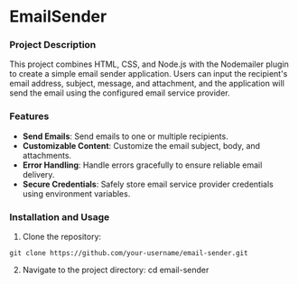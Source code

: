 # EmailSender

### Project Description

This project combines HTML, CSS, and Node.js with the Nodemailer plugin to create a simple email sender application. Users can input the recipient's email address, subject, message, and attachment, and the application will send the email using the configured email service provider.

### Features

- **Send Emails**: Send emails to one or multiple recipients.
- **Customizable Content**: Customize the email subject, body, and attachments.
- **Error Handling**: Handle errors gracefully to ensure reliable email delivery.
- **Secure Credentials**: Safely store email service provider credentials using environment variables.


### Installation and Usage

1. Clone the repository:

```
git clone https://github.com/your-username/email-sender.git
```

2. Navigate to the project directory:
cd email-sender
```


